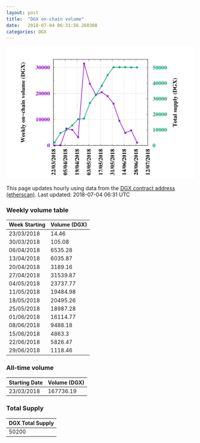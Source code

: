 ```yaml
---
layout: post
title:  "DGX on-chain volume"
date:   2018-07-04 06:31:56.260308
categories: DGX
---
```


![DGX volume graph](dgxvolume_scripts/out.png)


This page updates hourly using data from the [DGX contract address (etherscan)](https://etherscan.io/token/0x4f3afec4e5a3f2a6a1a411def7d7dfe50ee057bf). Last updated:
2018-07-04 06:31 UTC

### Weekly volume table

Week Starting | Volume (DGX)
--- | ---
23/03/2018|14.46
30/03/2018|105.08
06/04/2018|6535.28
13/04/2018|6035.87
20/04/2018|3189.16
27/04/2018|31539.87
04/05/2018|23737.77
11/05/2018|19484.98
18/05/2018|20495.26
25/05/2018|18987.28
01/06/2018|16114.77
08/06/2018|9488.18
15/06/2018|4863.3
22/06/2018|5826.47
29/06/2018|1118.46


### All-time volume

Starting Date | Volume (DGX)
--- | ---
23/03/2018|167736.19

### Total Supply

| DGX Total Supply |
| --- |
|50200|

